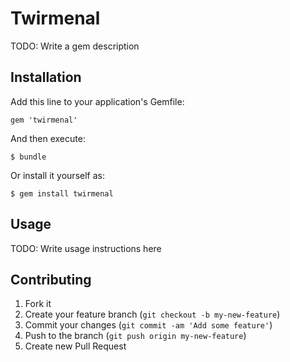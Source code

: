 # Twirmenal

TODO: Write a gem description

## Installation

Add this line to your application's Gemfile:

    gem 'twirmenal'

And then execute:

    $ bundle

Or install it yourself as:

    $ gem install twirmenal

## Usage

TODO: Write usage instructions here

## Contributing

1. Fork it
2. Create your feature branch (`git checkout -b my-new-feature`)
3. Commit your changes (`git commit -am 'Add some feature'`)
4. Push to the branch (`git push origin my-new-feature`)
5. Create new Pull Request
